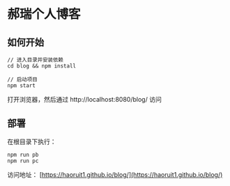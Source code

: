 # 郝瑞个人博客

## 如何开始
```
// 进入目录并安装依赖
cd blog && npm install

// 启动项目
npm start
```
打开浏览器，然后通过 http://localhost:8080/blog/ 访问

## 部署
在根目录下执行：
```
npm run pb
npm run pc
```
访问地址：
[https://haoruit1.github.io/blog/](https://haoruit1.github.io/blog/)